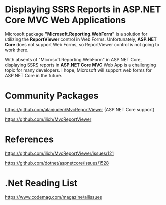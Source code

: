 # Displaying SSRS Reports in ASP.NET Core MVC Web Applications

Microsoft package **"Microsoft.Reporting.WebForm"** is a solution for utilizing the **ReportViewer** control in Web Forms.
Unfortunately, **ASP.NET Core** does not support Web Forms, so ReportViewer control is not going to work there.

With absents of "Microsoft.Reporting.WebForm" in ASP.NET Core, displaying SSRS reports in **ASP.NET Core MVC** Web App is a challenging topic for many developers. I hope, Microsoft will support web forms for ASP.NET Core in the future.

# Community Packages

https://github.com/alanjuden/MvcReportViewer (ASP.NET Core support)

https://github.com/ilich/MvcReportViewer

# References

https://github.com/ilich/MvcReportViewer/issues/121

https://github.com/dotnet/aspnetcore/issues/1528

# .Net Reading List

https://www.codemag.com/magazine/allissues
